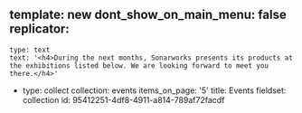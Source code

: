 template: new
dont_show_on_main_menu: false
replicator:
  -
    type: text
    text: '<h4>During the next months, Sonarworks presents its products at the exhibitions listed below. We are looking forward to meet you there.</h4>'
  -
    type: collect
    collection: events
    items_on_page: '5'
title: Events
fieldset: collection
id: 95412251-4df8-4911-a814-789af72facdf
